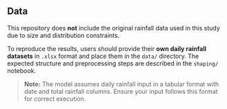 
## Data

This repository does **not** include the original rainfall data used in this study due to size and distribution constraints.

To reproduce the results, users should provide their **own daily rainfall datasets** in `.xlsx` format and place them in the `data/` directory. The expected structure and preprocessing steps are described in the `shaping/` notebook.

> **Note:** The model assumes daily rainfall input in a tabular format with date and total rainfall columns. Ensure your input follows this format for correct execution.
